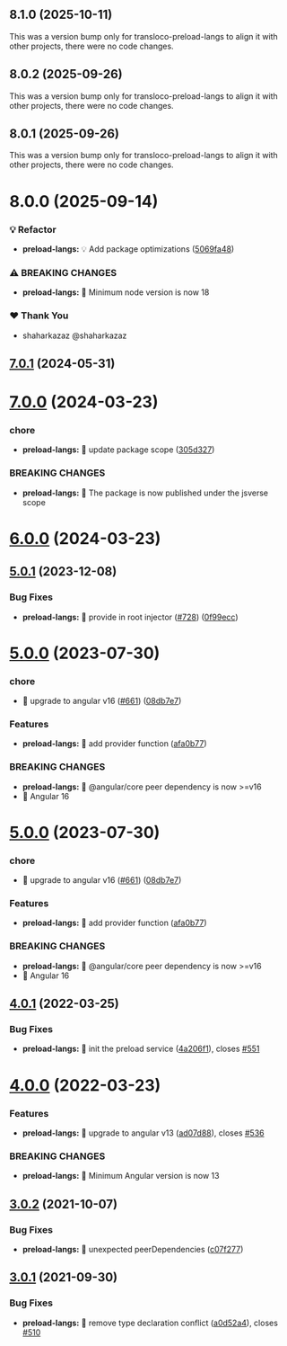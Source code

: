 ## 8.1.0 (2025-10-11)

This was a version bump only for transloco-preload-langs to align it with other projects, there were no code changes.

## 8.0.2 (2025-09-26)

This was a version bump only for transloco-preload-langs to align it with other projects, there were no code changes.

## 8.0.1 (2025-09-26)

This was a version bump only for transloco-preload-langs to align it with other projects, there were no code changes.

# 8.0.0 (2025-09-14)

### 💡 Refactor

- **preload-langs:** 💡 Add package optimizations ([5069fa48](https://github.com/jsverse/transloco/commit/5069fa48))

### ⚠ BREAKING CHANGES

- **preload-langs:** 🧨 Minimum node version is now 18

### ❤️ Thank You

- shaharkazaz @shaharkazaz

## [7.0.1](https://github.com/jsverse/transloco/compare/transloco-preload-langs-7.0.0...transloco-preload-langs-7.0.1) (2024-05-31)

# [7.0.0](https://github.com/jsverse/transloco/compare/transloco-preload-langs-6.0.0...transloco-preload-langs-7.0.0) (2024-03-23)

### chore

- **preload-langs:** 🤖 update package scope ([305d327](https://github.com/jsverse/transloco/commit/305d327e7260b4c82884ebeb529c06d2b327d88a))

### BREAKING CHANGES

- **preload-langs:** 🧨 The package is now published under the jsverse scope

# [6.0.0](https://github.com/jsverse/transloco/compare/transloco-preload-langs-5.0.1...transloco-preload-langs-6.0.0) (2024-03-23)

## [5.0.1](https://github.com/jsverse/transloco/compare/transloco-preload-langs-5.0.0...transloco-preload-langs-5.0.1) (2023-12-08)

### Bug Fixes

- **preload-langs:** 🐛 provide in root injector ([#728](https://github.com/jsverse/transloco/issues/728)) ([0f99ecc](https://github.com/jsverse/transloco/commit/0f99eccf96026ded44d90f64e9b5da2381628fed))

# [5.0.0](https://github.com/jsverse/transloco/compare/transloco-preload-langs-4.0.1...transloco-preload-langs-5.0.0) (2023-07-30)

### chore

- 🤖 upgrade to angular v16 ([#661](https://github.com/jsverse/transloco/issues/661)) ([08db7e7](https://github.com/jsverse/transloco/commit/08db7e7d1f64846fa0b07123dee8ff5bff20b4f0))

### Features

- **preload-langs:** 🎸 add provider function ([afa0b77](https://github.com/jsverse/transloco/commit/afa0b77dd776144cef9cc486d80d49966e50d9a3))

### BREAKING CHANGES

- **preload-langs:** 🧨 @angular/core peer dependency is now >=v16
- 🧨 Angular 16

# [5.0.0](https://github.com/jsverse/transloco/compare/transloco-preload-langs-4.0.1...transloco-preload-langs-5.0.0) (2023-07-30)

### chore

- 🤖 upgrade to angular v16 ([#661](https://github.com/jsverse/transloco/issues/661)) ([08db7e7](https://github.com/jsverse/transloco/commit/08db7e7d1f64846fa0b07123dee8ff5bff20b4f0))

### Features

- **preload-langs:** 🎸 add provider function ([afa0b77](https://github.com/jsverse/transloco/commit/afa0b77dd776144cef9cc486d80d49966e50d9a3))

### BREAKING CHANGES

- **preload-langs:** 🧨 @angular/core peer dependency is now >=v16
- 🧨 Angular 16

## [4.0.1](https://github.com/jsverse/transloco/compare/transloco-preload-langs-4.0.0...transloco-preload-langs-4.0.1) (2022-03-25)

### Bug Fixes

- **preload-langs:** 🐛 init the preload service ([4a206f1](https://github.com/jsverse/transloco/commit/4a206f163a604a6fd1795798814d8daba348a09d)), closes [#551](https://github.com/jsverse/transloco/issues/551)

# [4.0.0](https://github.com/jsverse/transloco/compare/transloco-preload-langs-3.0.2...transloco-preload-langs-4.0.0) (2022-03-23)

### Features

- **preload-langs:** 🎸 upgrade to angular v13 ([ad07d88](https://github.com/jsverse/transloco/commit/ad07d88eb3e07dc849c78981da98c1f89e93e5b5)), closes [#536](https://github.com/jsverse/transloco/issues/536)

### BREAKING CHANGES

- **preload-langs:** 🧨 Minimum Angular version is now 13

## [3.0.2](https://github.com/jsverse/transloco/compare/transloco-preload-langs-3.0.1...transloco-preload-langs-3.0.2) (2021-10-07)

### Bug Fixes

- **preload-langs:** 🐛 unexpected peerDependencies ([c07f277](https://github.com/jsverse/transloco/commit/c07f27749bd1627856185a4c392cad20222a50d8))

## [3.0.1](https://github.com/jsverse/transloco/compare/transloco-preload-langs-3.0.0...transloco-preload-langs-3.0.1) (2021-09-30)

### Bug Fixes

- **preload-langs:** 🐛 remove type declaration conflict ([a0d52a4](https://github.com/jsverse/transloco/commit/a0d52a482efad5c89ac922b03c48c4c8ddbd17bd)), closes [#510](https://github.com/jsverse/transloco/issues/510)
